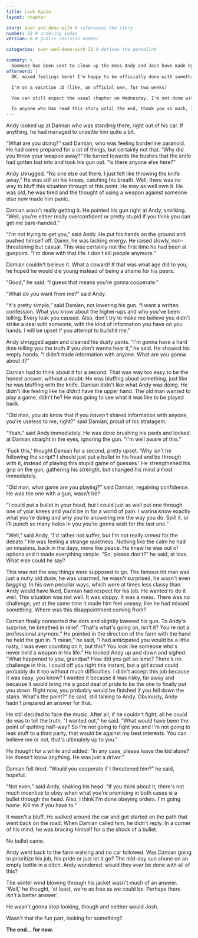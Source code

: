 ```yaml
---
title: Look Again
layout: chapter

story: over-and-done-with # references the story
number: 32 # ordering index
version: 0 # public revision number

categories: over-and-done-with 32 # defines the permalink

summary: >
  Someone has been sent to clean up the mess Andy and Josh have made by suddenly leaving their gang. Andy goes in order to settle this alone, but how can he ensure his own protection when he can't even hold a weapon anymore?
afterword: |
  OK, mixed feelings here! I'm happy to be officially done with something (anything!) but I'm looking forward to vastly improve this story in the upcoming months - no schedule yet. This story has been fun to write sometime and also quite frustrating. I'll get into what I plan on improving and a bit of how on a bonus chapter next Sunday but right now…

  I'm on a vacation :D (like, an official one, for two weeks)

  You can still expect the usual chapter on Wednesday, I'm not done with Deb yet!

  To anyone who has read this story until the end, thank you so much, I love you. I do. Have a good night, you all! :)
---
```

Andy looked up at Damian who was standing there, right out of his car. If anything, he had managed to unsettle him quite a bit.

“What are you doing?” said Damian, who was feeling borderline paranoid. He had come prepared for a lot of things, but certainly not that. “Why did you throw your weapon away?” He turned towards the bushes that the knife had gotten lost into and took his gun out. “Is there anyone else here?”

Andy shrugged. “No one else out there. I just felt like throwing the knife away.” He was still on his knees, catching his breath. Well, there was no way to bluff this situation through at this point. He may as well own it. He was old, he was tired and the thought of using a weapon against someone else now made him panic.

Damian wasn't really getting it. He pointed his gun right at Andy, smirking. “Well, you're either really overconfident or pretty stupid if you think you can get me bare-handed.”

“I'm not trying to get you,” said Andy. He put his hands on the ground and pushed himself off. Damn, he was lacking energy. He raised slowly, non-threatening but casual. This was certainly not the first time he had been at gunpoint. “I'm done with that life. I don't kill people anymore.”

Damian couldn't believe it. What a coward! If that was what age did to you, he hoped he would die young instead of being a shame for his peers.

“Good,” he said. “I guess that means you're gonna cooperate.”

“What do you want from me?” said Andy.

“It's pretty simple,” said Damian, not lowering his gun. “I want a written confession. What you know about the higher-ups and who you've been telling. Every leak you caused. Also, don't try to make me believe you didn't strike a deal with someone, with the kind of information you have on you hands. I will be upset if you attempt to bullshit me.”

Andy shrugged again and cleaned his dusty pants. “I'm gonna have a hard time telling you the truth if you don't wanna hear it,” he said. He showed his empty hands. “I didn't trade information with anyone. What are you gonna about it?”

Damian had to think about it for a second. That was way too easy to be the honest answer, without a doubt. He was bluffing about something, just like he was bluffing with the knife. Damian didn't like what Andy was doing. He didn't like feeling like he *didn't* have the upper hand. The old man wanted to play a game, didn't he? He was going to see what it was like to be played back.

“Old man, you *do* know that if you *haven't* shared information with anyone, you're useless to me, right?” said Damian, proud of his stratagem.

“Yeah,” said Andy immediately. He was done brushing his pants and looked at Damian straight in the eyes, ignoring the gun. “I'm well aware of this.”

'Fuck this,' thought Damian for a second, pretty upset. 'Why isn't he following the script? I should just put a bullet in his head and be through with it, instead of playing this stupid game of guesses.' He strengthened his grip on the gun, gathering his strength, but changed his mind almost immediately.

“Old man, what game are you playing?” said Damian, regaining confidence. He was the one with a gun, wasn't he?

“I could put a bullet in your head, but I could just as well put one through one of your knees and you'd be in for a world of pain. I wanna know exactly what you're doing and why you're answering me the way you do. Spill it, or I'll punch so many holes in you you're gonna wish for the last one.”

“Well,” said Andy, “I'd rather not suffer, but I'm not really *armed* for the debate.” He was feeling a strange quietness. Nothing like the calm he had on missions, back in the days, more like peace. He knew he was out of options and it made everything simple. “So, please don't?” he said, at loss. What else could he say?

This was *not* the way things were supposed to go. The famous hit man was just a nutty old dude, he was unarmed, he wasn't surprised, he wasn't even *begging*. In his own peculiar ways, which were at times less classy than Andy would have liked, Damian had respect for his job. He wanted to do it well. This situation was not well. It was sloppy. It was a mess. There was no challenge, yet at the same time it made him feel uneasy, like he had missed something. Where was this disappointment coming from?

Damian finally connected the dots and slightly lowered his gun. To Andy's surprise, he breathed in relief. “That's what's going on, isn't it? You're not a professional anymore.” He pointed in the direction of the farm with the hand he held the gun in. “I mean,” he said, “I had anticipated you would be a little rusty, I was even counting on it, but this? You look like someone who's never held a weapon in his life.” He looked Andy up and down and sighed. “What happened to you, grandpa? How did you get so lame? There's no challenge in this. I could off you right this instant, but a girl scout could probably do it too without much difficulties. I didn't accept this job because it was easy, you know? I wanted it because it was risky, far away and because it would bring me a good deal of pride to be the one to finally put you down. Right now, you probably would be finished if you fell down the stairs. What's the point?” he said, still talking to Andy. Obviously, Andy hadn't prepared an answer for that.

He still decided to face the music. After all, if he couldn't fight, all he could do was to tell the truth. “I wanted out,” he said. “What would have been the point of quitting half-way? So I'm not going to fight you and I'm not going to leak stuff to a third party, that would be against my best interests. You can believe me or not, that's ultimately up to you.”

He thought for a while and added: “In any case, please leave the kid alone? He doesn't know anything. He was just a driver.”

Damian felt tired. “Would you cooperate if I threatened him?” he said, hopeful.

“Not even,” said Andy, shaking his head. “If you think about it, there's not much incentive to obey when what you're promising in both cases is a bullet through the head. Also, I think I'm done obeying orders. I'm going home. Kill me if you have to.”

It wasn't a bluff. He walked around the car and got started on the path that went back on the road. When Damian called him, he didn't reply. In a corner of his mind, he was bracing himself for a the shock of a bullet.

No bullet came.

Andy went back to the farm walking and no car followed. Was Damian going to prioritize his job, his pride or just let it go? The mid-day sun shone on an empty bottle in a ditch. Andy wondered: would they *ever* be done with all of this?

The winter wind blowing through his jacket wasn't much of an answer. 'Well,' he thought, 'at least, we're as free as we could be. Perhaps there *isn't* a better answer'.

He wasn't gonna stop looking, though and neither would Josh.

Wasn't that the fun part, looking for something?

**The end… for now.**
